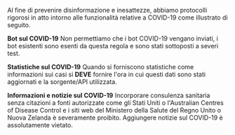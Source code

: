 Al fine di prevenire disinformazione e inesattezze, abbiamo protocolli rigorosi in atto intorno alle funzionalità relative a COVID-19 come illustrato di seguito.

**Bot sul COVID-19** Non permettiamo che i bot COVID-19 vengano inviati, i bot esistenti sono esenti da questa regola e sono stati sottoposti a severi test.

**Statistiche sul COVID-19** Quando si forniscono statistiche come informazioni sui casi si **__DEVE__** fornire l'ora in cui questi dati sono stati aggiornati e la sorgente/API utilizzata.

**Informazioni e notizie sul COVID-19** Incorporare consulenza sanitaria senza citazioni a fonti autorizzate come gli Stati Uniti o l'Australian Centres of Disease Control e i siti web del Ministero della Salute del Regno Unito o Nuova Zelanda è severamente proibito. Aggiungere notizie sul COVID-19 è assolutamente vietato.